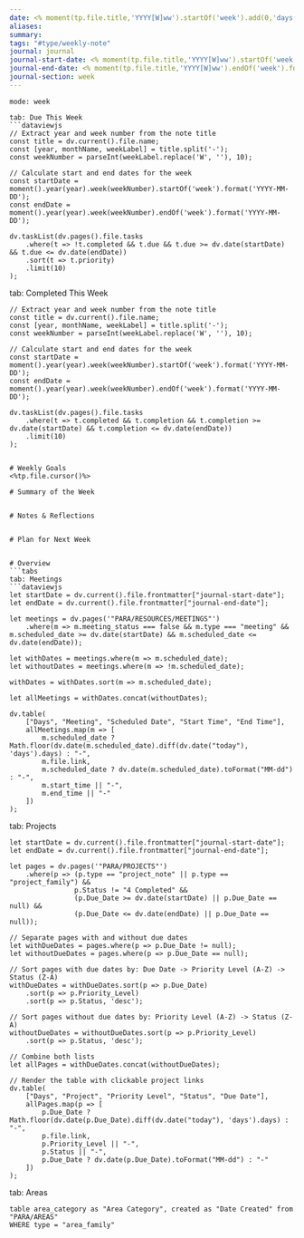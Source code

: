 ```yaml
---
date: <% moment(tp.file.title,'YYYY[W]ww').startOf('week').add(0,'days').format("YYYY-MM-DD") %>
aliases:
summary:
tags: "#type/weekly-note"
journal: journal
journal-start-date: <% moment(tp.file.title,'YYYY[W]ww').startOf('week').format("YYYY-MM-DD") %>
journal-end-date: <% moment(tp.file.title,'YYYY[W]ww').endOf('week').format("YYYY-MM-DD") %>
journal-section: week
---
```


```calendar-timeline
mode: week
```

```tabs
tab: Due This Week
```dataviewjs
// Extract year and week number from the note title
const title = dv.current().file.name;
const [year, monthName, weekLabel] = title.split('-');
const weekNumber = parseInt(weekLabel.replace('W', ''), 10);

// Calculate start and end dates for the week
const startDate = moment().year(year).week(weekNumber).startOf('week').format('YYYY-MM-DD');
const endDate = moment().year(year).week(weekNumber).endOf('week').format('YYYY-MM-DD');

dv.taskList(dv.pages().file.tasks
    .where(t => !t.completed && t.due && t.due >= dv.date(startDate) && t.due <= dv.date(endDate))
    .sort(t => t.priority)
    .limit(10)
);
```

tab: Completed This Week
```dataviewjs
// Extract year and week number from the note title
const title = dv.current().file.name;
const [year, monthName, weekLabel] = title.split('-');
const weekNumber = parseInt(weekLabel.replace('W', ''), 10);

// Calculate start and end dates for the week
const startDate = moment().year(year).week(weekNumber).startOf('week').format('YYYY-MM-DD');
const endDate = moment().year(year).week(weekNumber).endOf('week').format('YYYY-MM-DD');

dv.taskList(dv.pages().file.tasks
    .where(t => t.completed && t.completion && t.completion >= dv.date(startDate) && t.completion <= dv.date(endDate))
    .limit(10)
);
```
```

# Weekly Goals
<%tp.file.cursor()%>

# Summary of the Week


# Notes & Reflections

  
# Plan for Next Week


# Overview
```tabs
tab: Meetings
```dataviewjs
let startDate = dv.current().file.frontmatter["journal-start-date"];
let endDate = dv.current().file.frontmatter["journal-end-date"];

let meetings = dv.pages('"PARA/RESOURCES/MEETINGS"')
    .where(m => m.meeting_status === false && m.type === "meeting" && m.scheduled_date >= dv.date(startDate) && m.scheduled_date <= dv.date(endDate));

let withDates = meetings.where(m => m.scheduled_date);
let withoutDates = meetings.where(m => !m.scheduled_date);

withDates = withDates.sort(m => m.scheduled_date);

let allMeetings = withDates.concat(withoutDates);

dv.table(
    ["Days", "Meeting", "Scheduled Date", "Start Time", "End Time"],
    allMeetings.map(m => [
        m.scheduled_date ? Math.floor(dv.date(m.scheduled_date).diff(dv.date("today"), 'days').days) : "-",
        m.file.link,
        m.scheduled_date ? dv.date(m.scheduled_date).toFormat("MM-dd") : "-",
        m.start_time || "-",
        m.end_time || "-"
    ])
);
```

tab: Projects
```dataviewjs
let startDate = dv.current().file.frontmatter["journal-start-date"];
let endDate = dv.current().file.frontmatter["journal-end-date"];

let pages = dv.pages('"PARA/PROJECTS"')
    .where(p => (p.type == "project_note" || p.type == "project_family") && 
                p.Status != "4 Completed" && 
                (p.Due_Date >= dv.date(startDate) || p.Due_Date == null) && 
                (p.Due_Date <= dv.date(endDate) || p.Due_Date == null));

// Separate pages with and without due dates
let withDueDates = pages.where(p => p.Due_Date != null);
let withoutDueDates = pages.where(p => p.Due_Date == null);

// Sort pages with due dates by: Due Date -> Priority Level (A-Z) -> Status (Z-A)
withDueDates = withDueDates.sort(p => p.Due_Date)
    .sort(p => p.Priority_Level)
    .sort(p => p.Status, 'desc');

// Sort pages without due dates by: Priority Level (A-Z) -> Status (Z-A)
withoutDueDates = withoutDueDates.sort(p => p.Priority_Level)
    .sort(p => p.Status, 'desc');

// Combine both lists
let allPages = withDueDates.concat(withoutDueDates);

// Render the table with clickable project links
dv.table(
    ["Days", "Project", "Priority Level", "Status", "Due Date"],
    allPages.map(p => [
        p.Due_Date ? Math.floor(dv.date(p.Due_Date).diff(dv.date("today"), 'days').days) : "-",
        p.file.link,
        p.Priority_Level || "-",
        p.Status || "-",
        p.Due_Date ? dv.date(p.Due_Date).toFormat("MM-dd") : "-"
    ])
);
```

tab: Areas
```dataview
table area_category as "Area Category", created as "Date Created" from "PARA/AREAS"
WHERE type = "area_family"
```